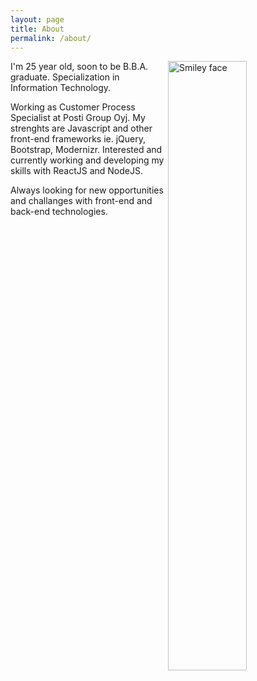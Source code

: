 ```yaml
---
layout: page
title: About
permalink: /about/
---
```

<img src="https://scontent.fhel1-1.fna.fbcdn.net/v/t1.0-9/12247155_10207958039658259_2715253856107250056_n.jpg?oh=58864759bf4322db38274612bfe5dcd8&oe=592D4112" align="right" alt="Smiley face" height="50%" width="50%">
<p>I'm 25 year old, soon to be B.B.A. graduate. Specialization in Information Technology.</p>
<p>Working as Customer Process Specialist at Posti Group Oyj. My strenghts are Javascript and other front-end frameworks ie. jQuery, Bootstrap, Modernizr. Interested and currently working and developing my skills with ReactJS and NodeJS.</p>
<p>Always looking for new opportunities and challanges with front-end and back-end technologies.</p>
<!---You can find the source code for the Jekyll new theme at:
{% include icon-github.html username="jglovier" %} /
[jekyll-new](https://github.com/jglovier/jekyll-new)

You can find the source code for Jekyll at
{% include icon-github.html username="jekyll" %} /
[jekyll](https://github.com/jekyll/jekyll)-->


